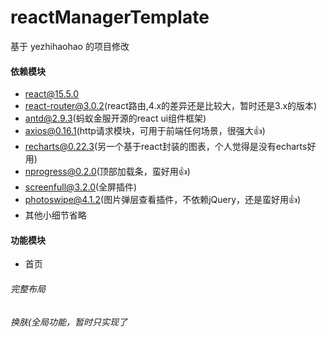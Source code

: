 # reactManagerTemplate
基于 yezhihaohao 的项目修改

#### 依赖模块
* react@15.5.0
* react-router@3.0.2(react路由,4.x的差异还是比较大，暂时还是3.x的版本)
* antd@2.9.3(蚂蚁金服开源的react ui组件框架)
* axios@0.16.1(http请求模块，可用于前端任何场景，很强大👍)
* recharts@0.22.3(另一个基于react封装的图表，个人觉得是没有echarts好用)
* nprogress@0.2.0(顶部加载条，蛮好用👍)
* screenfull@3.2.0(全屏插件)
* photoswipe@4.1.2(图片弹层查看插件，不依赖jQuery，还是蛮好用👍)
* 其他小细节省略
####

#### 功能模块
* 首页
###### 完整布局
###### 换肤(全局功能，暂时只实现了
####
